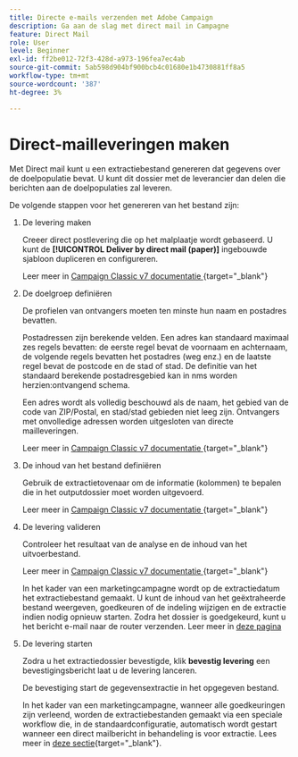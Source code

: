 ```yaml
---
title: Directe e-mails verzenden met Adobe Campaign
description: Ga aan de slag met direct mail in Campagne
feature: Direct Mail
role: User
level: Beginner
exl-id: ff2be012-72f3-428d-a973-196fea7ec4ab
source-git-commit: 5ab598d904bf900bcb4c01680e1b4730881ff8a5
workflow-type: tm+mt
source-wordcount: '387'
ht-degree: 3%

---
```


# Direct-mailleveringen maken

Met Direct mail kunt u een extractiebestand genereren dat gegevens over de doelpopulatie bevat. U kunt dit dossier met de leverancier dan delen die berichten aan de doelpopulaties zal leveren.

De volgende stappen voor het genereren van het bestand zijn:

1. De levering maken

   Creeer direct postlevering die op het malplaatje wordt gebaseerd. U kunt de **[!UICONTROL Deliver by direct mail (paper)]** ingebouwde sjabloon dupliceren en configureren.

   Leer meer in [ Campaign Classic v7 documentatie ](https://experienceleague.adobe.com/docs/campaign-classic/using/sending-messages/sending-direct-mail/creating-a-direct-mail-delivery.html?lang=nl-NL){target="_blank"}

1. De doelgroep definiëren

   De profielen van ontvangers moeten ten minste hun naam en postadres bevatten.

   Postadressen zijn berekende velden. Een adres kan standaard maximaal zes regels bevatten: de eerste regel bevat de voornaam en achternaam, de volgende regels bevatten het postadres (weg enz.) en de laatste regel bevat de postcode en de stad of stad. De definitie van het standaard berekende postadresgebied kan in nms worden herzien:ontvangend schema.

   Een adres wordt als volledig beschouwd als de naam, het gebied van de code van ZIP/Postal, en stad/stad gebieden niet leeg zijn. Ontvangers met onvolledige adressen worden uitgesloten van directe mailleveringen.

   Leer meer in [ Campaign Classic v7 documentatie ](https://experienceleague.adobe.com/docs/campaign-classic/using/sending-messages/key-steps-when-creating-a-delivery/steps-defining-the-target-population.html?lang=nl-NL){target="_blank"}

1. De inhoud van het bestand definiëren

   Gebruik de extractietovenaar om de informatie (kolommen) te bepalen die in het outputdossier moet worden uitgevoerd.

   Leer meer in [ Campaign Classic v7 documentatie ](https://experienceleague.adobe.com/docs/campaign-classic/using/sending-messages/sending-direct-mail/defining-the-direct-mail-content.html?lang=nl-NL){target="_blank"}

1. De levering valideren

   Controleer het resultaat van de analyse en de inhoud van het uitvoerbestand.

   Leer meer in [ Campaign Classic v7 documentatie ](https://experienceleague.adobe.com/docs/campaign-classic/using/sending-messages/sending-direct-mail/validating.html?lang=nl-NL){target="_blank"}

   In het kader van een marketingcampagne wordt op de extractiedatum het extractiebestand gemaakt. U kunt de inhoud van het geëxtraheerde bestand weergeven, goedkeuren of de indeling wijzigen en de extractie indien nodig opnieuw starten. Zodra het dossier is goedgekeurd, kunt u het bericht e-mail naar de router verzenden. Leer meer in [ deze pagina ](https://experienceleague.adobe.com/docs/campaign/automation/campaign-orchestration/marketing-campaign-approval.html?lang=nl-NL)

1. De levering starten

   Zodra u het extractiedossier bevestigde, klik **bevestig levering** een bevestigingsbericht laat u de levering lanceren.

   De bevestiging start de gegevensextractie in het opgegeven bestand.

   In het kader van een marketingcampagne, wanneer alle goedkeuringen zijn verleend, worden de extractiebestanden gemaakt via een speciale workflow die, in de standaardconfiguratie, automatisch wordt gestart wanneer een direct mailbericht in behandeling is voor extractie. Lees meer in [deze sectie](https://experienceleague.adobe.com/docs/campaign/automation/campaign-orchestration/marketing-campaign-deliveries.html?lang=nl-NL){target="_blank"}.
